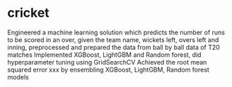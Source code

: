 # cricket
Engineered a machine learning solution which predicts the number of runs to be scored in an over,
given the team name, wickets left, overs left and inning, preprocessed and prepared the data from ball by ball data of T20 matches
Implemented XGBoost, LightGBM and Random forest, did hyperparameter tuning using GridSearchCV
Achieved the root mean squared error xxx by ensembling XGBoost, LightGBM, Random forest models

